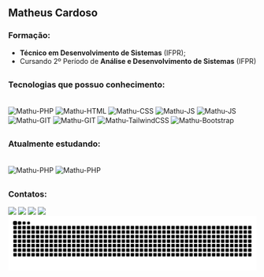 ## Matheus Cardoso 
### Formação: 
- **Técnico em Desenvolvimento de Sistemas** (IFPR);
- Cursando 2º Período de **Análise e Desenvolvimento de Sistemas** (IFPR)
##
### Tecnologias que possuo conhecimento: 
<div style="display: inline_block"><br> 
  <img align="center" alt="Mathu-PHP" height="auto" width="50" src="https://cdn.jsdelivr.net/gh/devicons/devicon@latest/icons/php/php-original.svg" /> 
  <img align="center" alt="Mathu-HTML" height="auto" width="50" src="https://cdn.jsdelivr.net/gh/devicons/devicon@latest/icons/html5/html5-original.svg"> 
  <img align="center" alt="Mathu-CSS" height="auto" width="50" src="https://cdn.jsdelivr.net/gh/devicons/devicon@latest/icons/css3/css3-original.svg" /> 
  <img align="center" alt="Mathu-JS" height="auto" width="50" src="https://cdn.jsdelivr.net/gh/devicons/devicon@latest/icons/javascript/javascript-original.svg" /> 
  <img align="center" alt="Mathu-JS" height="auto" width="50" src="https://cdn.jsdelivr.net/gh/devicons/devicon@latest/icons/python/python-original.svg" /> 
  <img align="center" alt="Mathu-GIT" height="auto" width="50" src="https://cdn.jsdelivr.net/gh/devicons/devicon@latest/icons/git/git-original.svg" /> 
  <img align="center" alt="Mathu-GIT" height="auto" width="50" src="https://cdn.jsdelivr.net/gh/devicons/devicon@latest/icons/mysql/mysql-original.svg" />
  <img align="center" alt="Mathu-TailwindCSS" height="auto" width="50" src="https://cdn.jsdelivr.net/gh/devicons/devicon@latest/icons/tailwindcss/tailwindcss-original.svg" /> 
  <img align="center" alt="Mathu-Bootstrap" height="auto" width="50" src="https://cdn.jsdelivr.net/gh/devicons/devicon@latest/icons/bootstrap/bootstrap-original.svg" /> 
</div> 

## 

### Atualmente estudando: 

<div style="display: inline_block"><br> 
  <img align="center" alt="Mathu-PHP" height="auto" width="50" src="https://cdn.jsdelivr.net/gh/devicons/devicon@latest/icons/laravel/laravel-original.svg" /> 
  <img align="center" alt="Mathu-PHP" height="auto" width="50" src="https://cdn.jsdelivr.net/gh/devicons/devicon@latest/icons/java/java-original.svg" /> 
</div> 

## 

### Contatos: 

<div> 
  <a href="mailto:mathcardoso792@mail.com" target="_blank"><img src="https://img.shields.io/badge/Gmail-D14836?style=for-the-badge&logo=gmail&logoColor=white" target="_blank"></a> 
  <a href="https://wa.me/5545999286562" target="_blank"><img src="https://img.shields.io/badge/WhatsApp-25D366?style=for-the-badge&logo=whatsapp&logoColor=white" target="_blank"></a> 
  <a href="www.linkedin.com/in/matheussouzacardoso" target="_blank"><img src="https://img.shields.io/badge/-LinkedIn-%230077B5?style=for-the-badge&logo=linkedin&logoColor=white" target="_blank"></a> 
  <a href="https://www.instagram.com/mathu.cardoso" target="_blank"><img src="https://img.shields.io/badge/-Instagram-%23E4405F?style=for-the-badge&logo=instagram&logoColor=white" target="_blank"></a> 
</div>

<div align=center>
  <img src="https://raw.githubusercontent.com/MathuCardoso/MathuCardoso/output/snake.svg" alt="Snake animation" />
</div>
